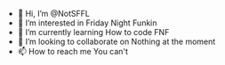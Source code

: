 - 👋 Hi, I’m @NotSFFL
- 👀 I’m interested in Friday Night Funkin
- 🌱 I’m currently learning How to code FNF
- 💞️ I’m looking to collaborate on Nothing at the moment
- 📫 How to reach me You can't

<!---
NotSFFL/NotSFFL is a ✨ special ✨ repository because its `README.md` (this file) appears on your GitHub profile.
You can click the Preview link to take a look at your changes.
--->
